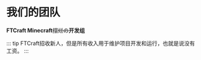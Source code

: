 <script setup>
import { VPTeamMembers } from 'vitepress/theme'

const members = [
  {
    avatar: 'ysy.jpg',
    name: 'YSY',
    title: '腐竹',
    links: [
      { icon: 'github', link: 'https://github.com/minecarft-ysy' },
      { icon:  {
        svg: '<svg t="1707905132927" class="icon" viewBox="0 0 1024 1024" version="1.1" xmlns="http://www.w3.org/2000/svg" p-id="8315" width="200" height="200"><path d="M513 583.8l448.5-448.5c-11.6-4.7-24.3-7.3-37.5-7.3H100c-12.7 0-24.9 2.4-36.1 6.7L513 583.8z" p-id="8316"></path><path d="M513 674.3L14.6 175.9C5.3 191.1 0 208.9 0 228v568c0 55.2 44.8 100 100 100h824c55.2 0 100-44.8 100-100V228c0-18.5-5.1-35.9-13.9-50.8L513 674.3z" p-id="8317"></path></svg>'},
        link: 'mailto:ysyerror@outlook.com' }
    ]
  },
  {
    avatar: 'lhx0126.jpg',
    name: 'LHX0126',
    title: '腐竹',
    links: [
      { icon: 'github', link: '#' },
      { icon:  {
        svg: '<svg t="1707905132927" class="icon" viewBox="0 0 1024 1024" version="1.1" xmlns="http://www.w3.org/2000/svg" p-id="8315" width="200" height="200"><path d="M513 583.8l448.5-448.5c-11.6-4.7-24.3-7.3-37.5-7.3H100c-12.7 0-24.9 2.4-36.1 6.7L513 583.8z" p-id="8316"></path><path d="M513 674.3L14.6 175.9C5.3 191.1 0 208.9 0 228v568c0 55.2 44.8 100 100 100h824c55.2 0 100-44.8 100-100V228c0-18.5-5.1-35.9-13.9-50.8L513 674.3z" p-id="8317"></path></svg>'},
        link: 'mailto:lhx20090126@outlook.com' }
    ]
  },
  {
    avatar: 'enders.jpg',
    name: 'Enders',
    title: '副腐竹',
    links: [
      { icon: 'github', link: '#' },
      { icon: {
        svg: '<svg t="1707905132927" class="icon" viewBox="0 0 1024 1024" version="1.1" xmlns="http://www.w3.org/2000/svg" p-id="8315" width="200" height="200"><path d="M513 583.8l448.5-448.5c-11.6-4.7-24.3-7.3-37.5-7.3H100c-12.7 0-24.9 2.4-36.1 6.7L513 583.8z" p-id="8316"></path><path d="M513 674.3L14.6 175.9C5.3 191.1 0 208.9 0 228v568c0 55.2 44.8 100 100 100h824c55.2 0 100-44.8 100-100V228c0-18.5-5.1-35.9-13.9-50.8L513 674.3z" p-id="8317"></path></svg>'},
      link: '#' }
    ]
  },
  {
    avatar: 'zszf.jpg',
    name: 'zszf',
    title: '技术',
    links: [
      { icon: 'github', link: 'https://github.com/zszfympx' },
      { icon: {
        svg: '<svg t="1707905132927" class="icon" viewBox="0 0 1024 1024" version="1.1" xmlns="http://www.w3.org/2000/svg" p-id="8315" width="200" height="200"><path d="M513 583.8l448.5-448.5c-11.6-4.7-24.3-7.3-37.5-7.3H100c-12.7 0-24.9 2.4-36.1 6.7L513 583.8z" p-id="8316"></path><path d="M513 674.3L14.6 175.9C5.3 191.1 0 208.9 0 228v568c0 55.2 44.8 100 100 100h824c55.2 0 100-44.8 100-100V228c0-18.5-5.1-35.9-13.9-50.8L513 674.3z" p-id="8317"></path></svg>'},
      link: 'mailto:zszfympx@gmail.com'
      }
    ]
  },
  {
    avatar: '芃.jpg',
    name: '芃',
    title: '技术',
    links: [
      { icon: 'github', link: '#' },
      { icon:  {
        svg: '<svg t="1707905132927" class="icon" viewBox="0 0 1024 1024" version="1.1" xmlns="http://www.w3.org/2000/svg" p-id="8315" width="200" height="200"><path d="M513 583.8l448.5-448.5c-11.6-4.7-24.3-7.3-37.5-7.3H100c-12.7 0-24.9 2.4-36.1 6.7L513 583.8z" p-id="8316"></path><path d="M513 674.3L14.6 175.9C5.3 191.1 0 208.9 0 228v568c0 55.2 44.8 100 100 100h824c55.2 0 100-44.8 100-100V228c0-18.5-5.1-35.9-13.9-50.8L513 674.3z" p-id="8317"></path></svg>'},
        link: '#' }
    ]
  },
  {
    avatar: 'NUFK_TLM.jpg',
    name: 'NUFK_TLM',
    title: '宣传',
    links: [
      { icon: 'github', link: '#' },
      { icon:  {
        svg: '<svg t="1707905132927" class="icon" viewBox="0 0 1024 1024" version="1.1" xmlns="http://www.w3.org/2000/svg" p-id="8315" width="200" height="200"><path d="M513 583.8l448.5-448.5c-11.6-4.7-24.3-7.3-37.5-7.3H100c-12.7 0-24.9 2.4-36.1 6.7L513 583.8z" p-id="8316"></path><path d="M513 674.3L14.6 175.9C5.3 191.1 0 208.9 0 228v568c0 55.2 44.8 100 100 100h824c55.2 0 100-44.8 100-100V228c0-18.5-5.1-35.9-13.9-50.8L513 674.3z" p-id="8317"></path></svg>'},
        link: 'mailto:nufk_tlm@163.com' }
    ]
  },
  {
    avatar: 'huyuanhang.jpg',
    name: 'huyuanhang',
    title: '宣传',
    links: [
      { icon: 'github', link: '#' },
      { icon:  {
        svg: '<svg t="1707905132927" class="icon" viewBox="0 0 1024 1024" version="1.1" xmlns="http://www.w3.org/2000/svg" p-id="8315" width="200" height="200"><path d="M513 583.8l448.5-448.5c-11.6-4.7-24.3-7.3-37.5-7.3H100c-12.7 0-24.9 2.4-36.1 6.7L513 583.8z" p-id="8316"></path><path d="M513 674.3L14.6 175.9C5.3 191.1 0 208.9 0 228v568c0 55.2 44.8 100 100 100h824c55.2 0 100-44.8 100-100V228c0-18.5-5.1-35.9-13.9-50.8L513 674.3z" p-id="8317"></path></svg>'},
        link: '#' }
    ]
  },
  {
    avatar: 'TIANHAN.jpg',
    name: 'TIANHAN',
    title: '宣传',
    links: [
      { icon: 'github', link: '#' },
      { icon:  {
        svg: '<svg t="1707905132927" class="icon" viewBox="0 0 1024 1024" version="1.1" xmlns="http://www.w3.org/2000/svg" p-id="8315" width="200" height="200"><path d="M513 583.8l448.5-448.5c-11.6-4.7-24.3-7.3-37.5-7.3H100c-12.7 0-24.9 2.4-36.1 6.7L513 583.8z" p-id="8316"></path><path d="M513 674.3L14.6 175.9C5.3 191.1 0 208.9 0 228v568c0 55.2 44.8 100 100 100h824c55.2 0 100-44.8 100-100V228c0-18.5-5.1-35.9-13.9-50.8L513 674.3z" p-id="8317"></path></svg>'},
        link: 'mailto:960993167@qq.com' }
    ]
  },
  {
    avatar: 'dj_azO9.jpg',
    name: 'dj_azO9',
    title: '宣传',
    links: [
      { icon: 'github', link: '#' },
      { icon:  {
        svg: '<svg t="1707905132927" class="icon" viewBox="0 0 1024 1024" version="1.1" xmlns="http://www.w3.org/2000/svg" p-id="8315" width="200" height="200"><path d="M513 583.8l448.5-448.5c-11.6-4.7-24.3-7.3-37.5-7.3H100c-12.7 0-24.9 2.4-36.1 6.7L513 583.8z" p-id="8316"></path><path d="M513 674.3L14.6 175.9C5.3 191.1 0 208.9 0 228v568c0 55.2 44.8 100 100 100h824c55.2 0 100-44.8 100-100V228c0-18.5-5.1-35.9-13.9-50.8L513 674.3z" p-id="8317"></path></svg>'},
        link: '#' }
    ]
  },
  {
    avatar: 'suyeku.jpg',
    name: 'suyeku',
    title: '指导',
    links: [
      { icon: 'github', link: '#' },
      { icon:  {
        svg: '<svg t="1707905132927" class="icon" viewBox="0 0 1024 1024" version="1.1" xmlns="http://www.w3.org/2000/svg" p-id="8315" width="200" height="200"><path d="M513 583.8l448.5-448.5c-11.6-4.7-24.3-7.3-37.5-7.3H100c-12.7 0-24.9 2.4-36.1 6.7L513 583.8z" p-id="8316"></path><path d="M513 674.3L14.6 175.9C5.3 191.1 0 208.9 0 228v568c0 55.2 44.8 100 100 100h824c55.2 0 100-44.8 100-100V228c0-18.5-5.1-35.9-13.9-50.8L513 674.3z" p-id="8317"></path></svg>'},
        link: '#' }
    ]
  },
  {
    avatar: 'fantang.jpg',
    name: 'fantang',
    title: '指导',
    links: [
      { icon: 'github', link: '#' },
      { icon:  {
        svg: '<svg t="1707905132927" class="icon" viewBox="0 0 1024 1024" version="1.1" xmlns="http://www.w3.org/2000/svg" p-id="8315" width="200" height="200"><path d="M513 583.8l448.5-448.5c-11.6-4.7-24.3-7.3-37.5-7.3H100c-12.7 0-24.9 2.4-36.1 6.7L513 583.8z" p-id="8316"></path><path d="M513 674.3L14.6 175.9C5.3 191.1 0 208.9 0 228v568c0 55.2 44.8 100 100 100h824c55.2 0 100-44.8 100-100V228c0-18.5-5.1-35.9-13.9-50.8L513 674.3z" p-id="8317"></path></svg>'},
        link: '#' }
    ]
  },
]
</script>

# 我们的团队

**FTCraft Minecraft**~~摆烂の~~**开发组**

<VPTeamMembers size="small" :members="members" />

::: tip
FTCraft招收新人，但是所有收入用于维护项目开发和运行，也就是说没有工资。
:::